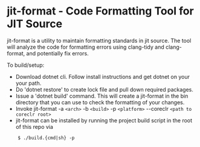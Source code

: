 # jit-format - Code Formatting Tool for JIT Source

jit-format is a utility to maintain formatting standards in jit source.
The tool will analyze the code for formatting errors using clang-tidy
and clang-format, and potentially fix errors.

To build/setup:

* Download dotnet cli.  Follow install instructions and get dotnet on your
  your path.
* Do 'dotnet restore' to create lock file and 
  pull down required packages.
* Issue a 'dotnet build' command.  This will create a jit-format in the bin
  directory that you can use to check the formatting of your changes.
* Invoke jit-format -a `<arch>` -b `<build>` -p `<platform>` 
  --coreclr `<path to coreclr root>`
* jit-format can be installed by running the project build script in the root of this repo 
via

``` 
    $ ./build.{cmd|sh} -p
```

